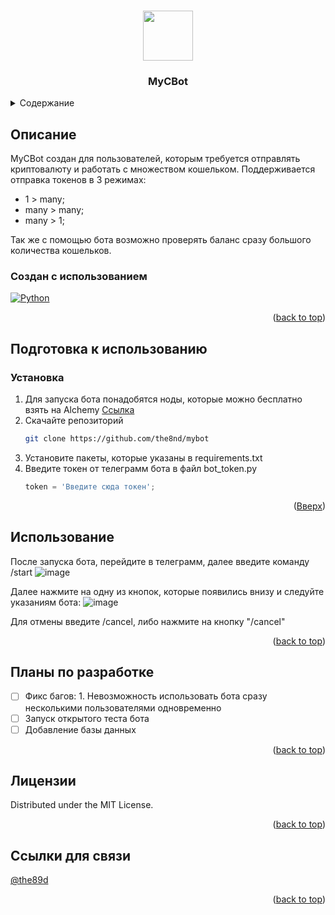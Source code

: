 <!-- Improved compatibility of back to top link: See: https://github.com/othneildrew/Best-README-Template/pull/73 -->
<a name="readme-top"></a>
<!--
*** Thanks for checking out the Best-README-Template. If you have a suggestion
*** that would make this better, please fork the repo and create a pull request
*** or simply open an issue with the tag "enhancement".
*** Don't forget to give the project a star!
*** Thanks again! Now go create something AMAZING! :D
-->



<!-- PROJECT SHIELDS -->
<!--
*** I'm using markdown "reference style" links for readability.
*** Reference links are enclosed in brackets [ ] instead of parentheses ( ).
*** See the bottom of this document for the declaration of the reference variables
*** for contributors-url, forks-url, etc. This is an optional, concise syntax you may use.
*** https://www.markdownguide.org/basic-syntax/#reference-style-links
-->



<!-- PROJECT LOGO -->
<br />
<div align="center">
  <a href="https://github.com/the8nd/mybot">
    <img src="https://user-images.githubusercontent.com/58310208/194868083-8bdce1e1-9d6f-491a-b906-005ec45e0d2b.png" width="80" height="80">
  </a>

<h3 align="center">MyCBot</h3>
</div>

<!-- TABLE OF CONTENTS -->
<details>
  <summary>Содержание</summary>
  <ol>
    <li>
      <a href="#about-the-project">О проекте</a>
      <ul>
        <li><a href="#built-with">Создан с использованием</a></li>
      </ul>
    </li>
    <li>
      <a href="#getting-started">Начало работы</a>
      <ul>
        <li><a href="#installation">Установка</a></li>
      </ul>
    </li>
    <li><a href="#usage">Использование</a></li>
    <li><a href="#roadmap">Планы по разработке</a></li>
    <li><a href="#license">Лицензии</a></li>
    <li><a href="#contact">Ссылки для связи</a></li>
  </ol>
</details>



<!-- ABOUT THE PROJECT -->
## Описание
MyCBot создан для пользователей, которым требуется отправлять криптовалюту и работать с множеством кошельком.
Поддерживается отправка токенов в 3 режимах:
  - 1 > many;
  - many > many;
  - many > 1;

Так же с помощью бота возможно проверять баланс сразу большого количества кошельков.
### Создан с использованием

[![Python][Python]][python-url]
  
<p align="right">(<a href="#readme-top">back to top</a>)</p>

<!-- GETTING STARTED -->
## Подготовка к использованию



### Установка

1. Для запуска бота понадобятся ноды, которые можно бесплатно взять на Alchemy <a href="https://dashboard.alchemy.com/"> Ссылка </a>
2. Скачайте репозиторий
   ```sh
   git clone https://github.com/the8nd/mybot
   ```
3. Установите пакеты, которые указаны в requirements.txt
4. Введите токен от телеграмм бота в файл bot_token.py
   ```bot_token.py
   token = 'Введите сюда токен';
   ```

<p align="right">(<a href="#readme-top">Вверх</a>)</p>

<!-- USAGE EXAMPLES -->
## Использование
После запуска бота, перейдите в телеграмм, далее введите команду /start
![image](https://user-images.githubusercontent.com/58310208/194767814-d60aac2f-cc8e-440d-b836-5b58897c3466.png)

Далее нажмите на одну из кнопок, которые появились внизу и следуйте указаниям бота:
![image](https://user-images.githubusercontent.com/58310208/194767864-5af07a92-79fc-4e93-8912-50f9e7c1711a.png)

Для отмены введите /cancel, либо нажмите на кнопку "/cancel"

<p align="right">(<a href="#readme-top">back to top</a>)</p>



<!-- ROADMAP -->
## Планы по разработке

- [ ] Фикс багов: 1. Невозможность использовать бота сразу несколькими пользователями одновременно
- [ ] Запуск открытого теста бота
- [ ] Добавление базы данных

<p align="right">(<a href="#readme-top">back to top</a>)</p>


<!-- LICENSE -->
## Лицензии

Distributed under the MIT License.

<p align="right">(<a href="#readme-top">back to top</a>)</p>

<!-- CONTACT -->
## Ссылки для связи

[@the89d](https://twitter.com/the89d)
<p align="right">(<a href="#readme-top">back to top</a>)</p>


<!-- MARKDOWN LINKS & IMAGES -->
<!-- https://www.markdownguide.org/basic-syntax/#reference-style-links -->
[contributors-shield]: https://img.shields.io/github/contributors/github_username/repo_name.svg?style=for-the-badge
[contributors-url]: https://github.com/github_username/repo_name/graphs/contributors
[forks-shield]: https://img.shields.io/github/forks/github_username/repo_name.svg?style=for-the-badge
[forks-url]: https://github.com/github_username/repo_name/network/members
[stars-shield]: https://img.shields.io/github/stars/github_username/repo_name.svg?style=for-the-badge
[stars-url]: https://github.com/github_username/repo_name/stargazers
[issues-shield]: https://img.shields.io/github/issues/github_username/repo_name.svg?style=for-the-badge
[issues-url]: https://github.com/github_username/repo_name/issues
[license-shield]: https://img.shields.io/github/license/github_username/repo_name.svg?style=for-the-badge
[license-url]: https://github.com/github_username/repo_name/blob/master/LICENSE.txt
[linkedin-shield]: https://img.shields.io/badge/-LinkedIn-black.svg?style=for-the-badge&logo=linkedin&colorB=555
[linkedin-url]: https://linkedin.com/in/linkedin_username
[product-screenshot]: images/screenshot.png
[Python]: https://www.python.org/static/img/python-logo.png
[python-url]: https://www.python.org/
[React.js]: https://img.shields.io/badge/React-20232A?style=for-the-badge&logo=react&logoColor=61DAFB
[React-url]: https://reactjs.org/
[Vue.js]: https://img.shields.io/badge/Vue.js-35495E?style=for-the-badge&logo=vuedotjs&logoColor=4FC08D
[Vue-url]: https://vuejs.org/
[Angular.io]: https://img.shields.io/badge/Angular-DD0031?style=for-the-badge&logo=angular&logoColor=white
[Angular-url]: https://angular.io/
[Svelte.dev]: https://img.shields.io/badge/Svelte-4A4A55?style=for-the-badge&logo=svelte&logoColor=FF3E00
[Svelte-url]: https://svelte.dev/
[Laravel.com]: https://img.shields.io/badge/Laravel-FF2D20?style=for-the-badge&logo=laravel&logoColor=white
[Laravel-url]: https://laravel.com
[Bootstrap.com]: https://img.shields.io/badge/Bootstrap-563D7C?style=for-the-badge&logo=bootstrap&logoColor=white
[Bootstrap-url]: https://getbootstrap.com
[JQuery.com]: https://img.shields.io/badge/jQuery-0769AD?style=for-the-badge&logo=jquery&logoColor=white
[JQuery-url]: https://jquery.com 
